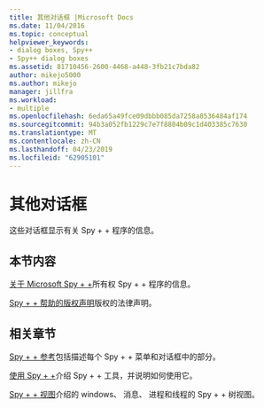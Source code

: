 ```yaml
---
title: 其他对话框 |Microsoft Docs
ms.date: 11/04/2016
ms.topic: conceptual
helpviewer_keywords:
- dialog boxes, Spy++
- Spy++ dialog boxes
ms.assetid: 81710456-2600-4468-a448-3fb21c7bda82
author: mikejo5000
ms.author: mikejo
manager: jillfra
ms.workload:
- multiple
ms.openlocfilehash: 6eda65a49fce09dbbb085da7258a8536484af174
ms.sourcegitcommit: 94b3a052fb1229c7e7f8804b09c1d403385c7630
ms.translationtype: MT
ms.contentlocale: zh-CN
ms.lasthandoff: 04/23/2019
ms.locfileid: "62905101"
---
```

# <a name="other-dialog-boxes"></a>其他对话框
这些对话框显示有关 Spy + + 程序的信息。

## <a name="in-this-section"></a>本节内容
 [关于 Microsoft Spy + +](../debugger/about-microsoft-spy-increment.md)所有权 Spy + + 程序的信息。

 [Spy + + 帮助的版权声明](../debugger/copyright-notice-for-spy-increment-help.md)版权的法律声明。

## <a name="related-sections"></a>相关章节
 [Spy + + 参考](../debugger/spy-increment-reference.md)包括描述每个 Spy + + 菜单和对话框中的部分。

 [使用 Spy + +](../debugger/using-spy-increment.md)介绍 Spy + + 工具，并说明如何使用它。

 [Spy + + 视图](../debugger/spy-increment-views.md)介绍的 windows、 消息、 进程和线程的 Spy + + 树视图。